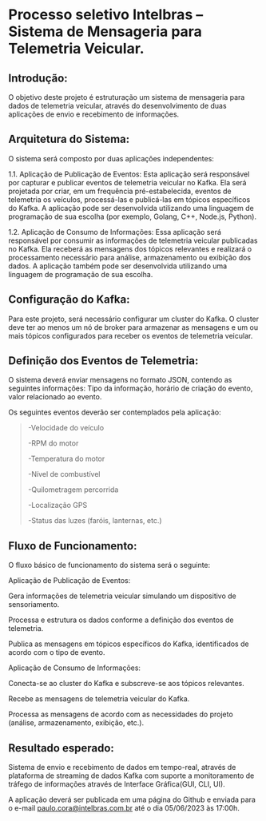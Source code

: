 <h1>Processo seletivo Intelbras – Sistema de Mensageria para Telemetria Veicular.</h1> 

<h2>Introdução:</h2> O objetivo deste projeto é estruturação um sistema de mensageria para dados de telemetria veicular, através do desenvolvimento de duas aplicações de envio e recebimento de informações. 

 

<h2>Arquitetura do Sistema:</h2> O sistema será composto por duas aplicações independentes: 
 

1.1. Aplicação de Publicação de Eventos: Esta aplicação será responsável por capturar e publicar eventos de telemetria veicular no Kafka. Ela será projetada por criar, em um frequência pré-estabelecida, eventos de telemetria os veículos, processá-las e publicá-las em tópicos específicos do Kafka. A aplicação pode ser desenvolvida utilizando uma linguagem de programação de sua escolha (por exemplo, Golang, C++, Node.js, Python). 
 

1.2. Aplicação de Consumo de Informações: Essa aplicação será responsável por consumir as informações de telemetria veicular publicadas no Kafka. Ela receberá as mensagens dos tópicos relevantes e realizará o processamento necessário para análise, armazenamento ou exibição dos dados. A aplicação também pode ser desenvolvida utilizando uma linguagem de programação de sua escolha. 
 

<h2>Configuração do Kafka:</h2> Para este projeto, será necessário configurar um cluster do Kafka. O cluster deve ter ao menos um nó de broker para armazenar as mensagens e um ou mais tópicos configurados para receber os eventos de telemetria veicular. 
 

<h2>Definição dos Eventos de Telemetria: </h2> O sistema deverá enviar mensagens no formato JSON, contendo as seguintes informações: Tipo da informação, horário de criação do evento, valor relacionado ao evento. 
 
Os seguintes eventos deverão ser contemplados pela aplicação: 
 

> -Velocidade do veículo 
> 
> -RPM do motor 
> 
> -Temperatura do motor 
> 
> -Nível de combustível  
> 
> -Quilometragem percorrida 
> 
> -Localização GPS 
> 
> -Status das luzes (faróis, lanternas, etc.) 
 
<h2> Fluxo de Funcionamento:</h2> O fluxo básico de funcionamento do sistema será o seguinte: 

Aplicação de Publicação de Eventos: 

Gera informações de telemetria veicular simulando um dispositivo de sensoriamento. 

Processa e estrutura os dados conforme a definição dos eventos de telemetria. 

Publica as mensagens em tópicos específicos do Kafka, identificados de acordo com o tipo de evento. 

 
Aplicação de Consumo de Informações: 

Conecta-se ao cluster do Kafka e subscreve-se aos tópicos relevantes. 

Recebe as mensagens de telemetria veicular do Kafka. 

Processa as mensagens de acordo com as necessidades do projeto (análise, armazenamento, exibição, etc.). 


<h2>Resultado esperado: </h2>Sistema de envio e recebimento de dados em tempo-real, através de plataforma de streaming de dados Kafka com suporte a monitoramento de tráfego de informações através de Interface Gráfica(GUI, CLI, UI). 

 

A aplicação deverá ser publicada em uma página do Github e enviada para o e-mail paulo.cora@intelbras.com.br até o dia 05/06/2023 às 17:00h. 
